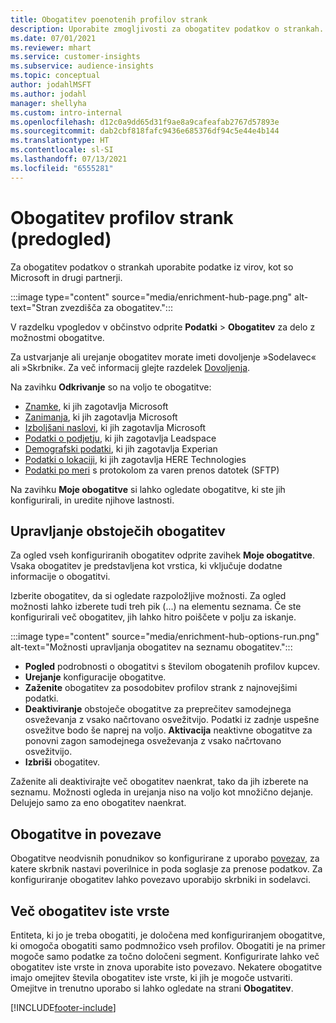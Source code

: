 ```yaml
---
title: Obogatitev poenotenih profilov strank
description: Uporabite zmogljivosti za obogatitev podatkov o strankah.
ms.date: 07/01/2021
ms.reviewer: mhart
ms.service: customer-insights
ms.subservice: audience-insights
ms.topic: conceptual
author: jodahlMSFT
ms.author: jodahl
manager: shellyha
ms.custom: intro-internal
ms.openlocfilehash: d12c0a9dd65d31f9ae8a9cafeafab2767d57893e
ms.sourcegitcommit: dab2cbf818fafc9436e685376df94c5e44e4b144
ms.translationtype: HT
ms.contentlocale: sl-SI
ms.lasthandoff: 07/13/2021
ms.locfileid: "6555281"
---
```

# <a name="enrichment-for-customer-profiles-preview"></a>Obogatitev profilov strank (predogled)

Za obogatitev podatkov o strankah uporabite podatke iz virov, kot so Microsoft in drugi partnerji.

:::image type="content" source="media/enrichment-hub-page.png" alt-text="Stran zvezdišča za obogatitev.":::

V razdelku vpogledov v občinstvo odprite **Podatki** > **Obogatitev** za delo z možnostmi obogatitve.  

Za ustvarjanje ali urejanje obogatitev morate imeti dovoljenje »Sodelavec« ali »Skrbnik«. Za več informacij glejte razdelek [Dovoljenja](permissions.md).

Na zavihku **Odkrivanje** so na voljo te obogatitve:

- [Znamke](enrichment-microsoft.md), ki jih zagotavlja Microsoft
- [Zanimanja](enrichment-microsoft.md), ki jih zagotavlja Microsoft
- [Izboljšani naslovi](enrichment-enhanced-addresses.md), ki jih zagotavlja Microsoft
- [Podatki o podjetju](enrichment-leadspace.md), ki jih zagotavlja Leadspace
- [Demografski podatki](enrichment-experian.md), ki jih zagotavlja Experian
- [Podatki o lokaciji](enrichment-here.md), ki jih zagotavlja HERE Technologies
- [Podatki po meri](enrichment-SFTP-custom-import.md) s protokolom za varen prenos datotek (SFTP)

Na zavihku **Moje obogatitve** si lahko ogledate obogatitve, ki ste jih konfigurirali, in uredite njihove lastnosti.

## <a name="manage-existing-enrichments"></a>Upravljanje obstoječih obogatitev

Za ogled vseh konfiguriranih obogatitev odprite zavihek **Moje obogatitve**. Vsaka obogatitev je predstavljena kot vrstica, ki vključuje dodatne informacije o obogatitvi.

Izberite obogatitev, da si ogledate razpoložljive možnosti. Za ogled možnosti lahko izberete tudi treh pik (...) na elementu seznama. Če ste konfigurirali več obogatitev, jih lahko hitro poiščete v polju za iskanje.

:::image type="content" source="media/enrichment-hub-options-run.png" alt-text="Možnosti upravljanja obogatitev na seznamu obogatitev.":::

- **Pogled** podrobnosti o obogatitvi s številom obogatenih profilov kupcev.
- **Urejanje** konfiguracije obogatitve.
- **Zaženite** obogatitev za posodobitev profilov strank z najnovejšimi podatki.
- **Deaktiviranje** obstoječe obogatitve za preprečitev samodejnega osveževanja z vsako načrtovano osvežitvijo. Podatki iz zadnje uspešne osvežitve bodo še naprej na voljo. **Aktivacija** neaktivne obogatitve za ponovni zagon samodejnega osveževanja z vsako načrtovano osvežitvijo.
- **Izbriši** obogatitev.

Zaženite ali deaktivirajte več obogatitev naenkrat, tako da jih izberete na seznamu. Možnosti ogleda in urejanja niso na voljo kot množično dejanje. Delujejo samo za eno obogatitev naenkrat.

## <a name="enrichments-and-connections"></a>Obogatitve in povezave

Obogatitve neodvisnih ponudnikov so konfigurirane z uporabo [povezav](connections.md), za katere skrbnik nastavi poverilnice in poda soglasje za prenose podatkov. Za konfiguriranje obogatitev lahko povezavo uporabijo skrbniki in sodelavci.  

## <a name="multiple-enrichments-of-the-same-type"></a>Več obogatitev iste vrste

Entiteta, ki jo je treba obogatiti, je določena med konfiguriranjem obogatitve, ki omogoča obogatiti samo podmnožico vseh profilov. Obogatiti je na primer mogoče samo podatke za točno določeni segment. Konfigurirate lahko več obogatitev iste vrste in znova uporabite isto povezavo. Nekatere obogatitve imajo omejitev števila obogatitev iste vrste, ki jih je mogoče ustvariti. Omejitve in trenutno uporabo si lahko ogledate na strani **Obogatitev**.

[!INCLUDE[footer-include](../includes/footer-banner.md)]
